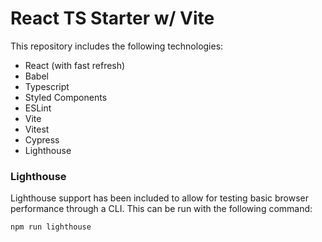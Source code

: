 # React TS Starter w/ Vite

This repository includes the following technologies:
- React (with fast refresh)
- Babel
- Typescript
- Styled Components
- ESLint
- Vite
- Vitest
- Cypress
- Lighthouse

### Lighthouse
Lighthouse support has been included to allow for testing basic browser performance through a CLI.
This can be run with the following command:
```
npm run lighthouse
```
